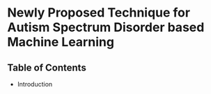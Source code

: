 # Newly Proposed Technique for Autism Spectrum Disorder based Machine Learning  

## Table of Contents
- Introduction
